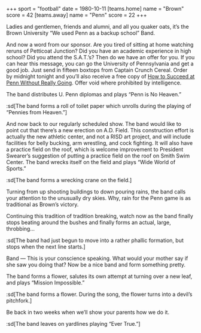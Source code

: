 +++
sport = "football"
date = 1980-10-11
[teams.home]
name = "Brown"
score = 42
[teams.away]
name = "Penn"
score = 22
+++

Ladies and gentlemen, friends and alumni, and all you quaker oats, it’s the Brown University “We used Penn as a backup school” Band.

And now a word from our sponsor. Are you tired of sitting at home watching reruns of Petticoat Junction? Did you have an academic experience in high school? Did you attend the S.A.T.’s? Then do we have an offer for you. If you can hear this message, you can go the University of Pennsylvania and get a good job. Just send in fifteen boxtops from Captain Crunch Cereal. Order by midnight tonight and you’ll also receive a free copy of <u>How to Succeed at Penn Without Really Going</u>. Offer void where prohibited by intelligence.

The band distributes U. Penn diplomas and plays “Penn is No Heaven.”

:sd[The band forms a roll of toilet paper which unrolls during the playing of “Pennies from Heaven.”]

And now back to our regularly scheduled show. The band would like to point cut that there’s a new erection on A.D. Field. This construction effort is actually the new athletic center, and not a RISD art project, and will include facilities for belly bucking, arm wrestling, and cock fighting. It will also have a practice field on the roof, which is welcome improvement to President Swearer’s suggestion of putting a practice field on the roof on Smith Swim Center. The band wrecks itself on the field and plays “Wide World of Sports.”

:sd[The band forms a wrecking crane on the field.]

Turning from up shooting buildings to down pouring rains, the band calls your attention to the unusually dry skies. Why, rain for the Penn game is as traditional as Brown’s victory.

Continuing this tradition of tradition breaking, watch now as the band finally stops beating around the bushes and finally forms an actual, large, throbbing…

:sd[The band had just begun to move into a rather phallic formation, but stops when the next line starts.]

Band — This is your conscience speaking. What would your mother say if she saw you doing that? Now be a nice band and form something pretty.

The band forms a flower, salutes its own attempt at turning over a new leaf, and plays “Mission Impossible.”

:sd[The band forms a flower. During the song, the flower turns into a devil’s pitchfork.]

Be back in two weeks when we’ll show your parents how we do it.

:sd[The band leaves on yardlines playing “Ever True.”]
